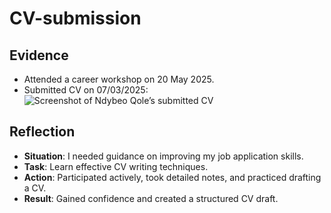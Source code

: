 # CV-submission

## Evidence
- Attended a career workshop on 20 May 2025.
- Submitted CV on 07/03/2025: ![Screenshot of Ndybeo Qole’s submitted CV](images/ndyebo-cv-screenshot.png)

## Reflection 
- **Situation**: I needed guidance on improving my job application skills.
- **Task**: Learn effective CV writing techniques.
- **Action**: Participated actively, took detailed notes, and practiced drafting a CV.
- **Result**: Gained confidence and created a structured CV draft.
